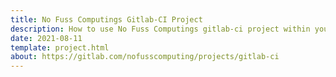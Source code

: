 ```yaml
---
title: No Fuss Computings Gitlab-CI Project
description: How to use No Fuss Computings gitlab-ci project within your CI/CD pipelines
date: 2021-08-11
template: project.html
about: https://gitlab.com/nofusscomputing/projects/gitlab-ci
---
```

